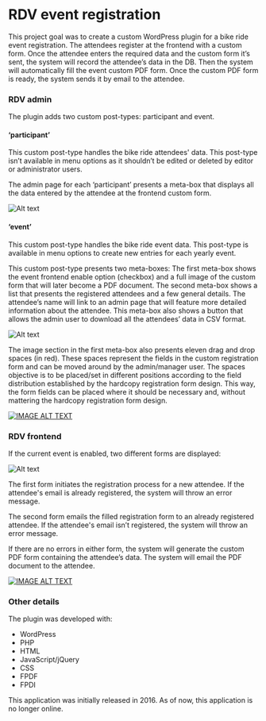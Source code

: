 # RDV event registration

This project goal was to create a custom WordPress plugin for a bike ride event registration. The attendees register at the frontend with a custom form. Once the attendee enters the required data and the custom form it’s sent, the system will record the attendee’s data in the DB. Then the system will automatically fill the event custom PDF form. Once the custom PDF form is ready, the system sends it by email to the attendee.


### RDV admin

The plugin adds two custom post-types: participant and event.

#### ‘participant’

This custom post-type handles the bike ride attendees' data. This post-type isn’t available in menu options as it shouldn’t be edited or deleted by editor or administrator users.

The admin page for each ‘participant’ presents a meta-box that displays all the data entered by the attendee at the frontend custom form.

![Alt text](https://vl-portfolio-images.s3.us-west-2.amazonaws.com/admin-attendee-data.jpg)

#### ‘event’

This custom post-type handles the bike ride event data. This post-type is available in menu options to create new entries for each yearly event.

This custom post-type presents two meta-boxes:
The first meta-box shows the event frontend enable option (checkbox) and a full image of the custom form that will later become a PDF document.
The second meta-box shows a list that presents the registered attendees and a few general details. The attendee’s name will link to an admin page that will feature more detailed information about the attendee. This meta-box also shows a button that allows the admin user to download all the attendees’ data in CSV format.

![Alt text](https://vl-portfolio-images.s3.us-west-2.amazonaws.com/admin-event-data.jpg)

The image section in the first meta-box also presents eleven drag and drop spaces (in red). These spaces represent the fields in the custom registration form and can be moved around by the admin/manager user. The spaces objective is to be placed/set in different positions according to the field distribution established by the hardcopy registration form design. This way, the form fields can be placed where it should be necessary and, without mattering the hardcopy registration form design.

[![IMAGE ALT TEXT](https://vl-portfolio-images.s3.us-west-2.amazonaws.com/rdv-event-creation.jpg)](http://www.youtube.com/watch?v=rnr7bD40A3A "Bike Ride event registration plugin - admin sample view")


### RDV frontend

If the current event is enabled, two different forms are displayed:

![Alt text](https://vl-portfolio-images.s3.us-west-2.amazonaws.com/frontend-forms.jpg)

The first form initiates the registration process for a new attendee. If the attendee's email is already registered, the system will throw an error message.

The second form emails the filled registration form to an already registered attendee. If the attendee's email isn’t registered, the system will throw an error message.

If there are no errors in either form, the system will generate the custom PDF form containing the attendee’s data. The system will email the PDF document to the attendee.

[![IMAGE ALT TEXT](https://vl-portfolio-images.s3.us-west-2.amazonaws.com/RDV-frontend.jpg)](http://www.youtube.com/watch?v=NAb_7mzuId4 "Bike Ride event registration plugin - frontend sample view")


### Other details

The plugin was developed with:
<ul>
<li>WordPress</li>
<li>PHP</li>
<li>HTML</li>
<li>JavaScript/jQuery</li>
<li>CSS</li>
<li>FPDF</li>
<li>FPDI</li>
</ul>

This application was initially released in 2016. As of now, this application is no longer online.
